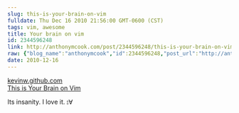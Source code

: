 ```yaml
---
slug: this-is-your-brain-on-vim
fulldate: Thu Dec 16 2010 21:56:00 GMT-0600 (CST)
tags: vim, awesome
title: Your brain on vim
id: 2344596248
link: http://anthonymcook.com/post/2344596248/this-is-your-brain-on-vim
raw: {"blog_name":"anthonymcook","id":2344596248,"post_url":"http://anthonymcook.com/post/2344596248/this-is-your-brain-on-vim","slug":"this-is-your-brain-on-vim","type":"link","date":"2010-12-17 03:56:00 GMT","timestamp":1292558160,"state":"published","format":"html","reblog_key":"TavHLfNo","tags":["vim","awesome"],"short_url":"http://tmblr.co/Z8I8zx2BlxCO","summary":"This is your brain on vim.","recommended_source":null,"recommended_color":null,"highlighted":[],"note_count":0,"title":"This is your brain on vim.","url":"http://kevinw.github.com/2010/12/15/this-is-your-brain-on-vim/","link_author":null,"excerpt":null,"publisher":"kevinw.github.com","description":"<p>Its insanity. I love it.\n⦂∀</p>","reblog":{"tree_html":"","comment":"<p>Its insanity. I love it.\n⦂∀</p>"},"trail":[{"blog":{"name":"anthonymcook","active":true,"theme":{"avatar_shape":"circle","background_color":"#FAFAFA","body_font":"Helvetica Neue","header_bounds":"","header_image":"https://secure.assets.tumblr.com/images/default_header/optica_pattern_05.png?_v=671444c5f47705cce40d8aefd23df3b1","header_image_focused":"https://secure.assets.tumblr.com/images/default_header/optica_pattern_05_focused_v3.png?_v=671444c5f47705cce40d8aefd23df3b1","header_image_scaled":"https://secure.assets.tumblr.com/images/default_header/optica_pattern_05_focused_v3.png?_v=671444c5f47705cce40d8aefd23df3b1","header_stretch":true,"link_color":"#529ECC","show_avatar":true,"show_description":true,"show_header_image":true,"show_title":true,"title_color":"#444444","title_font":"Gibson","title_font_weight":"bold"}},"post":{"id":"2344596248"},"content_raw":"<p>Its insanity. I love it.\n⦂∀</p>","content":"<p>Its insanity. I love it.\n⦂∀</p>","is_current_item":true,"is_root_item":true}],"body":"<a href=\"http://kevinw.github.com/2010/12/15/this-is-your-brain-on-vim/\">http://kevinw.github.com/2010/12/15/this-is-your-brain-on-vim/</a>\n\n<p>Its insanity. I love it.\n⦂∀</p>"}
date: 2010-12-16
---
```



<aside class="url"><a href="http://kevinw.github.com/2010/12/15/this-is-your-brain-on-vim">
<div>kevinw.github.com</div>
This is Your Brain on Vim
</a></aside>

Its insanity. I love it. ⦂∀

